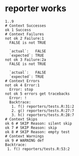# reporter works

    1..9
    # Context Successes
    ok 1 Success
    # Context Failures
    not ok 2 Failure:1
      FALSE is not TRUE
      
      `actual`:   FALSE
      `expected`: TRUE 
    not ok 3 Failure:2a
      FALSE is not TRUE
      
      `actual`:   FALSE
      `expected`: TRUE 
    # Context Errors
    not ok 4 Error:1
      Error: stop
    not ok 5 errors get tracebacks
      Error: !
      Backtrace:
       1. f() reporters/tests.R:31:2
       2. g() reporters/tests.R:27:7
       3. h() reporters/tests.R:28:7
    # Context Skips
    ok 6 # SKIP Reason: silent skip
    ok 7 # SKIP Reason: skip
    ok 8 # SKIP Reason: empty test
    # Context Warnings
    ok 9 # WARNING def
    Backtrace:
     1. f() reporters/tests.R:53:2

